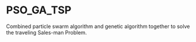 # PSO_GA_TSP
Combined particle swarm algorithm and genetic algorithm together to solve the traveling Sales-man Problem.
